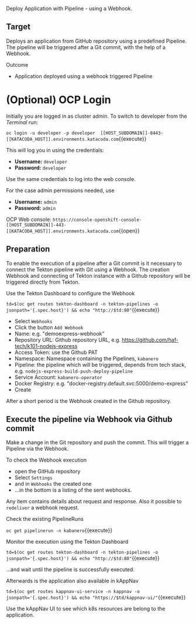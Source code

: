 Deploy Application with Pipeline - using a Webhook.

## Target

Deploys an application from GitHub repository using a predefined Pipeline. The pipeline will be triggered after a Git commit, with the help of a Webhook.

Outcome
* Application deployed using a webhook triggered Pipeline 

# (Optional) OCP Login

Initially you are logged in as cluster admin. To switch to developer from the _Terminal_ run:

``oc login -u developer -p developer  [[HOST_SUBDOMAIN]]-8443-[[KATACODA_HOST]].environments.katacoda.com``{{execute}}

This will log you in using the credentials:

* **Username:** ``developer``
* **Password:** ``developer``

Use the same credentials to log into the web console.

For the case admin permissions needed, use

* **Username:** ``admin``
* **Password:** ``admin``

OCP Web console: ``https://console-openshift-console-[[HOST_SUBDOMAIN]]-443-[[KATACODA_HOST]].environments.katacoda.com``{{open}}


## Preparation

To enable the execution of a pipeline after a Git commit is it necessary to connect the Tekton pipeline with Git using a Webhook.
The creation Webhook and connecting of Tekton instance with a Github repository will be triggered directly from Tekton.

Use the Tekton Dashboard to configure the Webhook

`td=$(oc get routes tekton-dashboard -n tekton-pipelines -o jsonpath='{.spec.host}') && echo "http://$td:80"`{{execute}}

* Select ``Webhooks``
* Click the button ``Add Webhook``
* Name: e.g. "demoexpress-webhook" 
* Repository URL: Github repository URL, e.g. https://github.com/haf-tech/k101-nodejs-express
* Access Token: use the Github PAT
* Namespace: Namespace containing the Pipelines, ``kabanero``
* Pipeline: the pipeline which will be triggered, depends from tech stack, e.g. ``nodejs-express-build-push-deploy-pipeline``
* Service Account: ``kabanero-operator``
* Docker Registry: e.g. "docker-registry.default.svc:5000/demo-express"
* Create

After a short period is the Webhook created in the Github repository.


## Execute the pipeline via Webhook via Github commit

Make a change in the Git repository and push the commit.
This will trigger a Pipeline via the Webhook.

To check the Webhook execution

* open the GitHub repository
* Select ``Settings``
* and in ``Webhooks`` the created one
* ...in the bottom is a listing of the sent webhooks.

Any item contains details about request and response. Also it possible to ``redeliver`` a webhook request.


Check the existing PipelineRuns

`oc get pipelinerun -n kabanero`{{execute}}

Monitor the execution using the Tekton Dashboard

`td=$(oc get routes tekton-dashboard -n tekton-pipelines -o jsonpath='{.spec.host}') && echo "http://$td:80"`{{execute}}

...and wait until the pipeline is successfully executed.

Afterwards is the application also available in kAppNav

`td=$(oc get routes kappnav-ui-service -n kappnav -o jsonpath='{.spec.host}') && echo "https://$td/kappnav-ui/"`{{execute}}

Use the kAppNav UI to see which k8s resources are belong to the application.

